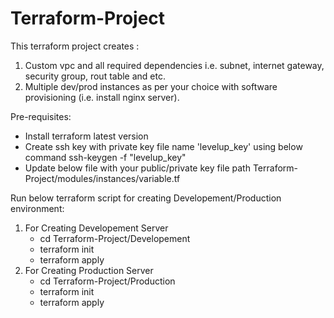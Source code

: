 # Terraform-Project

This terraform project creates :
1. Custom vpc and all required dependencies i.e. subnet, internet gateway, security group, rout table and etc.
2. Multiple dev/prod instances as per your choice with software provisioning (i.e. install nginx server).


Pre-requisites:
- Install terraform latest version
- Create ssh key with private key file name 'levelup_key' using below command
  ssh-keygen -f "levelup_key"
- Update below file with your public/private key file path
  Terraform-Project/modules/instances/variable.tf


Run below terraform script for creating Developement/Production environment:
1. For Creating Developement Server
   - cd Terraform-Project/Developement
   - terraform init
   - terraform apply
2. For Creating Production Server
   - cd Terraform-Project/Production
   - terraform init
   - terraform apply
